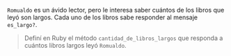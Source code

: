 `Romualdo` es un ávido lector, pero le interesa saber cuántos de los libros que leyó son largos. Cada uno de los libros sabe responder al mensaje `es_largo?`. 

> Definí en Ruby el método `cantidad_de_libros_largos` que responda a cuántos libros largos leyó `Romualdo`.